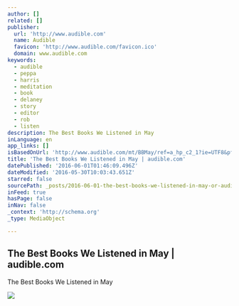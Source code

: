 ```yaml
---
author: []
related: []
publisher:
  url: 'http://www.audible.com'
  name: Audible
  favicon: 'http://www.audible.com/favicon.ico'
  domain: www.audible.com
keywords:
  - audible
  - peppa
  - harris
  - meditation
  - book
  - delaney
  - story
  - editor
  - rob
  - listen
description: The Best Books We Listened in May
inLanguage: en
app_links: []
isBasedOnUrl: 'http://www.audible.com/mt/BBMay/ref=a_hp_c2_1?ie=UTF8&pf_rd_r=0G21SRFB1ZFB2MPR7DCP&pf_rd_m=A2ZO8JX97D5MN9&pf_rd_t=101&pf_rd_i=5000&pf_rd_p=2510839762&pf_rd_s=center-2'
title: 'The Best Books We Listened in May | audible.com'
datePublished: '2016-06-01T01:46:09.496Z'
dateModified: '2016-05-30T10:03:43.651Z'
starred: false
sourcePath: _posts/2016-06-01-the-best-books-we-listened-in-may-or-audiblecom.md
inFeed: true
hasPage: false
inNav: false
_context: 'http://schema.org'
_type: MediaObject

---
```

<article style=""><h1>The Best Books We Listened in May | audible.com</h1><p>The Best Books We Listened in May</p><img src="http://g-ecx.images-amazon.com/images/G/01/Audible/en_US/images/creative/zing/ADBLCRE-4260_ContentFirst_WhyAudiobooks_Rev_1._CB316095108_.jpg" /></article>